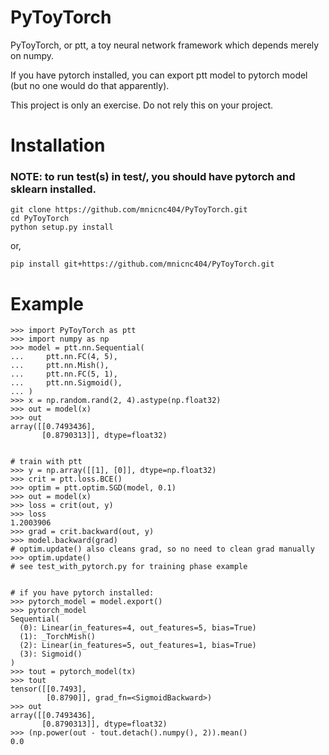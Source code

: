 # PyToyTorch

PyToyTorch, or ptt, a toy neural network framework which depends merely on numpy.

If you have pytorch installed, you can export ptt model to pytorch model (but no one would do that apparently).

This project is only an exercise. Do not rely this on your project.


# Installation

### NOTE: to run test(s) in test/, you should have pytorch and sklearn installed.

```
git clone https://github.com/mnicnc404/PyToyTorch.git
cd PyToyTorch
python setup.py install
```

or,

```
pip install git+https://github.com/mnicnc404/PyToyTorch.git
```

# Example


```
>>> import PyToyTorch as ptt
>>> import numpy as np
>>> model = ptt.nn.Sequential(
...     ptt.nn.FC(4, 5),
...     ptt.nn.Mish(),
...     ptt.nn.FC(5, 1),
...     ptt.nn.Sigmoid(),
... )
>>> x = np.random.rand(2, 4).astype(np.float32)
>>> out = model(x)
>>> out
array([[0.7493436],
       [0.8790313]], dtype=float32)


# train with ptt
>>> y = np.array([[1], [0]], dtype=np.float32)
>>> crit = ptt.loss.BCE()
>>> optim = ptt.optim.SGD(model, 0.1)
>>> out = model(x)
>>> loss = crit(out, y)
>>> loss
1.2003906
>>> grad = crit.backward(out, y)
>>> model.backward(grad)
# optim.update() also cleans grad, so no need to clean grad manually
>>> optim.update()  
# see test_with_pytorch.py for training phase example


# if you have pytorch installed:
>>> pytorch_model = model.export()
>>> pytorch_model
Sequential(
  (0): Linear(in_features=4, out_features=5, bias=True)
  (1): _TorchMish()
  (2): Linear(in_features=5, out_features=1, bias=True)
  (3): Sigmoid()
)
>>> tout = pytorch_model(tx)
>>> tout
tensor([[0.7493],
        [0.8790]], grad_fn=<SigmoidBackward>)
>>> out
array([[0.7493436],
       [0.8790313]], dtype=float32)
>>> (np.power(out - tout.detach().numpy(), 2)).mean()
0.0
```
